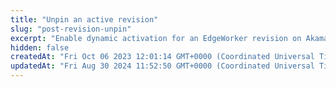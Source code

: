 ```yaml
---
title: "Unpin an active revision"
slug: "post-revision-unpin"
excerpt: "Enable dynamic activation for an EdgeWorker revision on Akamai's staging or production network. Note that you can't unpin a revision unless it has a dependency. To learn more about Flexible Composition, refer to the [EdgeWorkers guide](flexible-composition.md)."
hidden: false
createdAt: "Fri Oct 06 2023 12:01:14 GMT+0000 (Coordinated Universal Time)"
updatedAt: "Fri Aug 30 2024 11:52:50 GMT+0000 (Coordinated Universal Time)"
---
```

